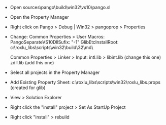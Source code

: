 
 * Open sources\pango\build\win32\vs10\pango.sl
 * Open the Property Manager
 * Right click on Pango > Debug | Win32 > pangoprop > Properties
 * Change: 
   Common Properties > User Macros:
                             PangoSeparateVS10DllSufix: "-1" 
                             GlibEtcInstallRoot: c:\roxlu_libs\scripts\win32\build\32\md\
   
   Common Properties > Linker > Input:
                             intl.lib > libint.lib (change this one)
                             zdll.lib (add this one) 


 * Select all projects in the Property Manager
 * Add Existing Property Sheet: c:\roxlu_libs\scripts\win32\roxlu_libs.props (created for glib)
 * View > Solution Explorer
 * Right click the "install" project > Set As StartUp Project
 * Right click "install" > rebuild


